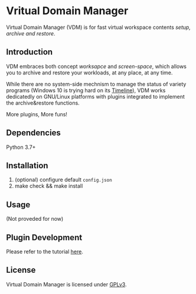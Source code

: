 # Vritual Domain Manager

Virtual Domain Manager (VDM) is for fast virtual workspace contents *setup, archive and restore*.

## Introduction

VDM embraces both concept *worksapce* and *screen-space*, which allows you to archive and restore your workloads, at any place, at any time.

While there are no system-side mechnism to manage the status of variety programs (Windows 10 is trying hard on its [Timeline](https://support.microsoft.com/en-us/help/4230676/windows-10-get-help-with-timeline)), VDM works dedicatedly on GNU/Linux platforms with plugins integrated to implement the archive&restore functions.

More plugins, More funs!

## Dependencies

Python 3.7+

## Installation

1. (optional) configure default `config.json`
2. make check && make install

## Usage

(Not proveded for now)

## Plugin Development

Please refer to the tutorial [here](plugins/template/README.md).

## License

Virtual Domain Manager is licensed under [GPLv3](LICENSE).
